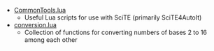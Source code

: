 - [CommonTools.lua](CommonTools.md)
	- Useful Lua scripts for use with SciTE (primarily SciTE4AutoIt)
- [conversion.lua](conversion.md)
	- Collection of functions for converting numbers of bases 2 to 16 among each other